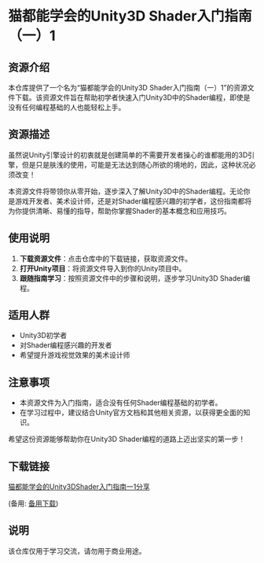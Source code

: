 # 猫都能学会的Unity3D Shader入门指南（一）1

## 资源介绍

本仓库提供了一个名为“猫都能学会的Unity3D Shader入门指南（一）1”的资源文件下载。该资源文件旨在帮助初学者快速入门Unity3D中的Shader编程，即使是没有任何编程基础的人也能轻松上手。

## 资源描述

虽然说Unity引擎设计的初衷就是创建简单的不需要开发者操心的谁都能用的3D引擎，但是只是肤浅的使用，可能是无法达到随心所欲的境地的，因此，这种状况必须改变！

本资源文件将带领你从零开始，逐步深入了解Unity3D中的Shader编程。无论你是游戏开发者、美术设计师，还是对Shader编程感兴趣的初学者，这份指南都将为你提供清晰、易懂的指导，帮助你掌握Shader的基本概念和应用技巧。

## 使用说明

1. **下载资源文件**：点击仓库中的下载链接，获取资源文件。
2. **打开Unity项目**：将资源文件导入到你的Unity项目中。
3. **跟随指南学习**：按照资源文件中的步骤和说明，逐步学习Unity3D Shader编程。

## 适用人群

- Unity3D初学者
- 对Shader编程感兴趣的开发者
- 希望提升游戏视觉效果的美术设计师

## 注意事项

- 本资源文件为入门指南，适合没有任何Shader编程基础的初学者。
- 在学习过程中，建议结合Unity官方文档和其他相关资源，以获得更全面的知识。

希望这份资源能够帮助你在Unity3D Shader编程的道路上迈出坚实的第一步！

## 下载链接
[猫都能学会的Unity3DShader入门指南一1分享](https://pan.quark.cn/s/f94bd05d555a) 

(备用: [备用下载](https://pan.baidu.com/s/1nGShL62trhXfl7D9g8Yzsg?pwd=1234))

## 说明

该仓库仅用于学习交流，请勿用于商业用途。
